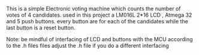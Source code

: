 This is a simple Electronic voting machine which counts the number of votes of 4 candidates.
used in this project a LM016L 2*16 LCD , Atmega 32 and 5 push buttons.
every button are for each of the candidates while the last button is a reset button.

Note: be mindful of interfacing of LCD and buttons with the MCU according to the .h files files 
      adjust the .h file if you do a different interfacing

